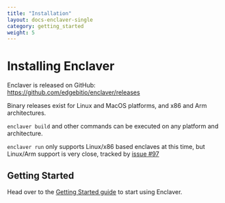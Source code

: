 ```yaml
---
title: "Installation"
layout: docs-enclaver-single
category: getting_started
weight: 5
---
```


# Installing Enclaver

Enclaver is released on GitHub: https://github.com/edgebitio/enclaver/releases

Binary releases exist for Linux and MacOS platforms, and x86 and Arm architectures.

`enclaver build` and other commands can be executed on any platform and architecture.

`enclaver run` only supports Linux/x86 based enclaves at this time, but Linux/Arm support is very close, tracked by [issue #97](https://github.com/edgebitio/enclaver/issues/97)

## Getting Started

Head over to the [Getting Started guide][getting-started] to start using Enclaver.

[getting-started]: getting-started.md